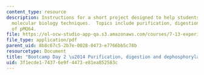 ```yaml
---
content_type: resource
description: Instructions for a short project designed to help students master basic
  molecular biology techniques.  Topics include purification, digestion, and dephosphorylation
  of pMQ64.
file: https://ol-ocw-studio-app-qa.s3.amazonaws.com/courses/7-13-experimental-microbial-genetics-fall-2008/3f1ecde174376e9f4473e81ea852583c_MIT7_13f08_lab30.pdf
file_type: application/pdf
parent_uid: 8b8c67c5-2b7e-0028-0473-e7766bb5c78b
resourcetype: Document
title: "Bootcamp Day 2 \u2014 Purification, digestion and dephosphorylation of pMQ64"
uid: 3f1ecde1-7437-6e9f-4473-e81ea852583c
---
```

